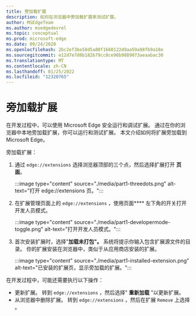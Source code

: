 ```yaml
---
title: 旁加载扩展
description: 如何在浏览器中旁加载扩展来测试扩展。
author: MSEdgeTeam
ms.author: msedgedevrel
ms.topic: conceptual
ms.prod: microsoft-edge
ms.date: 09/24/2020
ms.openlocfilehash: 2bc2ef3be58d5a80f1660122d9aa59a98fb9a18e
ms.sourcegitcommit: e12d7e7d8b182b79cc8ce96b9889073aeaabac30
ms.translationtype: MT
ms.contentlocale: zh-CN
ms.lasthandoff: 01/25/2022
ms.locfileid: "12320765"
---
```

# <a name="sideload-an-extension"></a>旁加载扩展

在开发过程中，可以使用 Microsoft Edge 安全运行和调试扩展。  通过在你的浏览器中本地旁加载扩展，你可以运行和测试扩展。  本文介绍如何将扩展旁加载到Microsoft Edge。

旁加载扩展：

1. 通过 `edge://extensions` 选择浏览器顶部的三个点，然后选择扩展打开 **页面**。

   :::image type="content" source="./media/part1-threedots.png" alt-text="打开 edge://extensions 页。":::

1. 在扩展管理页面上的 `edge://extensions` ，使用页面**** 左下角的开关打开开发人员模式。

   :::image type="content" source="./media/part1-developermode-toggle.png" alt-text="打开开发人员模式。":::

1. 首次安装扩展时，选择"**加载未打包"。**  系统将提示你输入包含扩展源文件的目录。  你的扩展安装在浏览器中，类似于从应用商店安装的扩展。

   :::image type="content" source="./media/part1-installed-extension.png" alt-text="已安装的扩展页，显示旁加载的扩展。":::

在开发过程中，可能还需要执行以下操作：
* 更新扩展。  转到 `edge://extensions` ，然后选择" **重新加载** "以更新扩展。
* 从浏览器中删除扩展。  转到 `edge://extensions` ，然后在扩展 `Remove` 上选择 。
